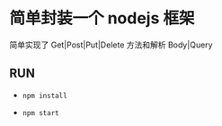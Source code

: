 # 简单封装一个 nodejs 框架

简单实现了 Get|Post|Put|Delete 方法和解析 Body|Query

## RUN

- `npm install`

- `npm start`

